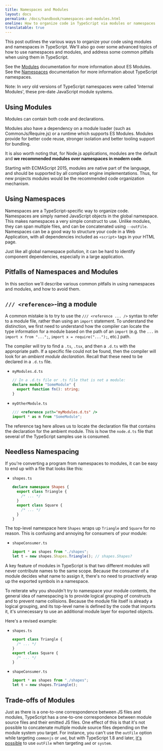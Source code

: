 ```yaml
---
title: Namespaces and Modules
layout: docs
permalink: /docs/handbook/namespaces-and-modules.html
oneline: How to organize code in TypeScript via modules or namespaces
translatable: true
---
```


This post outlines the various ways to organize your code using modules and namespaces in TypeScript.
We'll also go over some advanced topics of how to use namespaces and modules, and address some common pitfalls when using them in TypeScript.

See the [Modules](/docs/handbook/modules.html) documentation for more information about ES Modules.
See the [Namespaces](/docs/handbook/namespaces.html) documentation for more information about TypeScript namespaces.

Note: In _very_ old versions of TypeScript namespaces were called 'Internal Modules', these pre-date JavaScript module systems.

## Using Modules

Modules can contain both code and declarations.

Modules also have a dependency on a module loader (such as CommonJs/Require.js) or a runtime which supports ES Modules.
Modules provide for better code reuse, stronger isolation and better tooling support for bundling.

It is also worth noting that, for Node.js applications, modules are the default and **we recommended modules over namespaces in modern code**.

Starting with ECMAScript 2015, modules are native part of the language, and should be supported by all compliant engine implementations.
Thus, for new projects modules would be the recommended code organization mechanism.

## Using Namespaces

Namespaces are a TypeScript-specific way to organize code.  
Namespaces are simply named JavaScript objects in the global namespace.
This makes namespaces a very simple construct to use.
Unlike modules, they can span multiple files, and can be concatenated using `--outFile`.
Namespaces can be a good way to structure your code in a Web Application, with all dependencies included as `<script>` tags in your HTML page.

Just like all global namespace pollution, it can be hard to identify component dependencies, especially in a large application.

## Pitfalls of Namespaces and Modules

In this section we'll describe various common pitfalls in using namespaces and modules, and how to avoid them.

## `/// <reference>`-ing a module

A common mistake is to try to use the `/// <reference ... />` syntax to refer to a module file, rather than using an `import` statement.
To understand the distinction, we first need to understand how the compiler can locate the type information for a module based on the path of an `import` (e.g. the `...` in `import x from "...";`, `import x = require("...");`, etc.) path.

The compiler will try to find a `.ts`, `.tsx`, and then a `.d.ts` with the appropriate path.
If a specific file could not be found, then the compiler will look for an _ambient module declaration_.
Recall that these need to be declared in a `.d.ts` file.

- `myModules.d.ts`

  ```ts
  // In a .d.ts file or .ts file that is not a module:
  declare module "SomeModule" {
    export function fn(): string;
  }
  ```

- `myOtherModule.ts`

  ```ts
  /// <reference path="myModules.d.ts" />
  import * as m from "SomeModule";
  ```

The reference tag here allows us to locate the declaration file that contains the declaration for the ambient module.
This is how the `node.d.ts` file that several of the TypeScript samples use is consumed.

## Needless Namespacing

If you're converting a program from namespaces to modules, it can be easy to end up with a file that looks like this:

- `shapes.ts`

  ```ts
  declare namespace Shapes {
    export class Triangle {
      /* ... */
    }
    export class Square {
      /* ... */
    }
  }
  ```

The top-level namespace here `Shapes` wraps up `Triangle` and `Square` for no reason.
This is confusing and annoying for consumers of your module:

- `shapeConsumer.ts`

  ```ts
  import * as shapes from "./shapes";
  let t = new shapes.Shapes.Triangle(); // shapes.Shapes?
  ```

A key feature of modules in TypeScript is that two different modules will never contribute names to the same scope.
Because the consumer of a module decides what name to assign it, there's no need to proactively wrap up the exported symbols in a namespace.

To reiterate why you shouldn't try to namespace your module contents, the general idea of namespacing is to provide logical grouping of constructs and to prevent name collisions.
Because the module file itself is already a logical grouping, and its top-level name is defined by the code that imports it, it's unnecessary to use an additional module layer for exported objects.

Here's a revised example:

- `shapes.ts`

  ```ts
  export class Triangle {
    /* ... */
  }
  export class Square {
    /* ... */
  }
  ```

- `shapeConsumer.ts`

  ```ts
  import * as shapes from "./shapes";
  let t = new shapes.Triangle();
  ```

## Trade-offs of Modules

Just as there is a one-to-one correspondence between JS files and modules, TypeScript has a one-to-one correspondence between module source files and their emitted JS files.
One effect of this is that it's not possible to concatenate multiple module source files depending on the module system you target.
For instance, you can't use the `outFile` option while targeting `commonjs` or `umd`, but with TypeScript 1.8 and later, [it's possible](./release-notes/typescript-1-8.html#concatenate-amd-and-system-modules-with---outfile) to use `outFile` when targeting `amd` or `system`.
